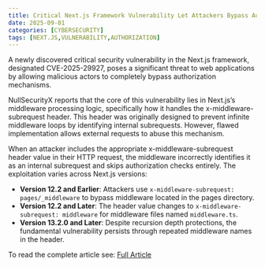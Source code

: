 ```yaml
---
title: Critical Next.js Framework Vulnerability Let Attackers Bypass Authorization
date: 2025-09-01
categories: [CYBERSECURITY]
tags: [NEXT.JS,VULNERABILITY,AUTHORIZATION]
---
```


A newly discovered critical security vulnerability in the Next.js framework, designated CVE-2025-29927, poses a significant threat to web applications by allowing malicious actors to completely bypass authorization mechanisms.

NullSecurityX reports that the core of this vulnerability lies in Next.js’s middleware processing logic, specifically how it handles the x-middleware-subrequest header. This header was originally designed to prevent infinite middleware loops by identifying internal subrequests. However, flawed implementation allows external requests to abuse this mechanism.

When an attacker includes the appropriate x-middleware-subrequest header value in their HTTP request, the middleware incorrectly identifies it as an internal subrequest and skips authorization checks entirely. The exploitation varies across Next.js versions:

- **Version 12.2 and Earlier**: Attackers use `x-middleware-subrequest: pages/_middleware` to bypass middleware located in the pages directory.  
- **Version 12.2 and Later**: The header value changes to `x-middleware-subrequest: middleware` for middleware files named `middleware.ts`.  
- **Version 13.2.0 and Later**: Despite recursion depth protections, the fundamental vulnerability persists through repeated middleware names in the header.

To read the complete article see: [Full Article](https://cybersecuritynews.com/critical-next-js-framework-vulnerability/) 